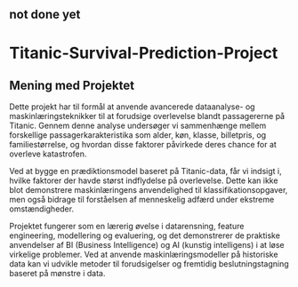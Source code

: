 ## not done yet
# Titanic-Survival-Prediction-Project
## Mening med Projektet

Dette projekt har til formål at anvende avancerede dataanalyse- og maskinlæringsteknikker til at forudsige overlevelse blandt passagererne på Titanic. Gennem denne analyse undersøger vi sammenhænge mellem forskellige passagerkarakteristika som alder, køn, klasse, billetpris, og familiestørrelse, og hvordan disse faktorer påvirkede deres chance for at overleve katastrofen.

Ved at bygge en prædiktionsmodel baseret på Titanic-data, får vi indsigt i, hvilke faktorer der havde størst indflydelse på overlevelse. Dette kan ikke blot demonstrere maskinlæringens anvendelighed til klassifikationsopgaver, men også bidrage til forståelsen af menneskelig adfærd under ekstreme omstændigheder.

Projektet fungerer som en lærerig øvelse i datarensning, feature engineering, modellering og evaluering, og det demonstrerer de praktiske anvendelser af BI (Business Intelligence) og AI (kunstig intelligens) i at løse virkelige problemer. Ved at anvende maskinlæringsmodeller på historiske data kan vi udvikle metoder til forudsigelser og fremtidig beslutningstagning baseret på mønstre i data.
